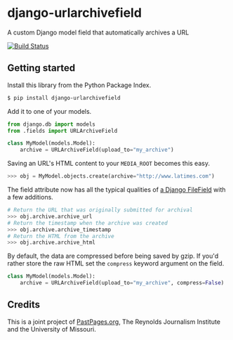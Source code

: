 # django-urlarchivefield

A custom Django model field that automatically archives a URL

[![Build Status](https://travis-ci.org/pastpages/django-urlarchivefield.svg)](https://travis-ci.org/pastpages/django-urlarchivefield)

## Getting started

Install this library from the Python Package Index.

```bash
$ pip install django-urlarchivefield
```

Add it to one of your models.

```python
from django.db import models
from .fields import URLArchiveField

class MyModel(models.Model):
    archive = URLArchiveField(upload_to="my_archive")
```

Saving an URL's HTML content to your ``MEDIA_ROOT`` becomes this easy.

```python
>>> obj = MyModel.objects.create(archive="http://www.latimes.com")
```

The field attribute now has all the typical qualities of [a Django FileField](https://docs.djangoproject.com/en/dev/ref/models/fields/#filefield)
with a few additions.

```python
# Return the URL that was originally submitted for archival
>>> obj.archive.archive_url
# Return the timestamp when the archive was created
>>> obj.archive.archive_timestamp
# Return the HTML from the archive
>>> obj.archive.archive_html
```

By default, the data are compressed before being saved by gzip. If you'd rather store the raw
HTML set the ``compress`` keyword argument on the field.

```python
class MyModel(models.Model):
    archive = URLArchiveField(upload_to="my_archive", compress=False)
```

## Credits

This is a joint project of [PastPages.org](http://pastpages.org), The Reynolds Journalism Institute and the University of Missouri.
